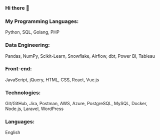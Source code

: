 ### Hi there 👋

### My Programming Languages:

Python, SQL, Golang, PHP

### Data Engineering:

Pandas, NumPy, Scikit-Learn, Snowflake, Airflow, dbt, Power BI, Tableau

### Front-end:

JavaScript, jQuery, HTML, CSS, React, Vue.js

### Technologies:

Git/GitHub, Jira, Postman, AWS, Azure, PostgreSQL, MySQL, Docker, Node.js, Laravel, WordPress

### Languages:

English

<!--
**vpere60/vpere60** is a ✨ _special_ ✨ repository because its `README.md` (this file) appears on your GitHub profile.

Here are some ideas to get you started:

- 🔭 I’m currently working on ...
- 🌱 I’m currently learning ...
- 👯 I’m looking to collaborate on ...
- 🤔 I’m looking for help with ...
- 💬 Ask me about ...
- 📫 How to reach me: ...
- 😄 Pronouns: ...
- ⚡ Fun fact: ...
-->
